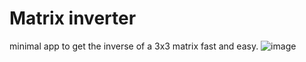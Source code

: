 # Matrix inverter
minimal app to get the inverse of a 3x3 matrix fast and easy.
![image](https://github.com/Imtiyaz0000/matrix-inverter/assets/159421205/ddad228c-fc0f-49b5-88ac-31294d40c7a2)
